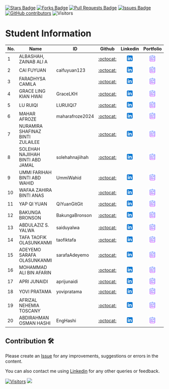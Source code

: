 <a href="https://github.com/drshahizan/research-design/stargazers"><img src="https://img.shields.io/github/stars/drshahizan/research-design" alt="Stars Badge"/></a>
<a href="https://github.com/drshahizan/research-design/network/members"><img src="https://img.shields.io/github/forks/drshahizan/research-design" alt="Forks Badge"/></a>
<a href="https://github.com/drshahizan/research-design/pulls"><img src="https://img.shields.io/github/issues-pr/drshahizan/research-design" alt="Pull Requests Badge"/></a>
<a href="https://github.com/drshahizan/research-design"><img src="https://img.shields.io/github/issues/drshahizan/research-design" alt="Issues Badge"/></a>
<a href="https://github.com/drshahizan/research-design/graphs/contributors"><img alt="GitHub contributors" src="https://img.shields.io/github/contributors/drshahizan/research-design?color=2b9348"></a>
![Visitors](https://api.visitorbadge.io/api/visitors?path=https%3A%2F%2Fgithub.com%2Fdrshahizan%2MCSD1043&labelColor=%23d9e3f0&countColor=%23697689&style=flat)


# Student Information

| No. | Name                              | ID             | Github                                  | Linkedin                                                         | Portfolio |
|-----|-----------------------------------|----------------|:---------------------------------------:|:----------------------------------------------------------------:|:-------------:|
| 1   | ALBASHAH, ZAINAB ALI A            |                | [:octocat:](https://github.com/drshahizan)       | <a href="https://www.linkedin.com/in/"><img src="../images/linkedin.png" width="24px" height="24px"></a>  | <a href="your_github_id"><img src="../images/portfolio.png" width="24px" height="24px"></a> |
| 2   | CAI FUYUAN                        |  caifuyuan123  | [:octocat:](https://github.com/caifuyuan123)     | <a href="https://www.linkedin.com/in/fuyuan-cai-29382b302/"><img src="../images/linkedin.png" width="24px" height="24px"></a>  | <a href="caifuyuan123"><img src="../images/portfolio.png" width="24px" height="24px"></a> |
| 3   | FARADHYSA CAMILA                  |                | [:octocat:](https://github.com/drshahizan)       | <a href="https://www.linkedin.com/in/"><img src="../images/linkedin.png" width="24px" height="24px"></a>  | <a href="your_github_id"><img src="../images/portfolio.png" width="24px" height="24px"></a> |
| 4   | GRACE LING KIAN HWAI              |  GraceLKH      | [:octocat:](https://github.com/GraceLKH)         | <a href="https://www.linkedin.com/in/"><img src="../images/linkedin.png" width="24px" height="24px"></a>  | <a href="GraceLKH"><img src="../images/portfolio.png" width="24px" height="24px"></a> |
| 5   | LU RUIQI                          |  LURUIQI7      | [:octocat:](https://github.com/drshahizan)       | <a href="https://www.linkedin.com/in/"><img src="../images/linkedin.png" width="24px" height="24px"></a>  | <a href="LURUIQI7"><img src="../images/portfolio.png" width="24px" height="24px"></a> |
| 6   | MAHAR AFROZE                      | maharafroze2024| [:octocat:](https://github.com/maharafroze2024)       | <a href="https://www.linkedin.com/in/"><img src="../images/linkedin.png" width="24px" height="24px"></a>  | <a href="maharafroze2024"><img src="../images/portfolio.png" width="24px" height="24px"></a> |
| 7   | NURAMIRA SHAFINAZ BINTI ZULAILEE  |                | [:octocat:](https://github.com/drshahizan)       | <a href="https://www.linkedin.com/in/"><img src="../images/linkedin.png" width="24px" height="24px"></a>  | <a href="your_github_id"><img src="../images/portfolio.png" width="24px" height="24px"></a> |
| 8   | SOLEHAH NAJIIHAH BINTI ABD JAMAL  | solehahnajiihah| [:octocat:](https://github.com/solehahnajiihah)       | <a href="https://www.linkedin.com/in/"><img src="../images/linkedin.png" width="24px" height="24px"></a>  | <a href="solehahnajiihah"><img src="../images/portfolio.png" width="24px" height="24px"></a> |
| 9  | UMMI FARIHAH BINTI ABD WAHID      | UmmiWahid     | [:octocat:](https://github.com/UmmiWahid)       | <a href="https://www.linkedin.com/in/"><img src="../images/linkedin.png" width="24px" height="24px"></a>  | <a href="UmmiWahid"><img src="../images/portfolio.png" width="24px" height="24px"></a> |
| 10  | WAFAA ZAHIRA BINTI ANAS           |                | [:octocat:](https://github.com/drshahizan)       | <a href="https://www.linkedin.com/in/"><img src="../images/linkedin.png" width="24px" height="24px"></a>  | <a href="your_github_id"><img src="../images/portfolio.png" width="24px" height="24px"></a> |
| 11  | YAP QI YUAN                       | QiYuanGitGit   | [:octocat:](https://github.com/QiYuanGitGit)     | <a href="https://www.linkedin.com/in/yap-qi-yuan-35a7351a3/"><img src="../images/linkedin.png" width="24px" height="24px"></a>  | <a href="QiYuanGitGit"><img src="../images/portfolio.png" width="24px" height="24px"></a> |
| 12  | BAKUNGA BRONSON                   | BakungaBronson | [:octocat:](https://github.com/BakungaBronson)       | <a href="https://www.linkedin.com/in/bronson-bakunga-682a581ba"><img src="../images/linkedin.png" width="24px" height="24px"></a> | <a href="BakungaBronson"><img src="../images/portfolio.png" width="24px" height="24px"></a> |
| 13  | ABDULAZIZ S. YALWA |     saiduyalwa          | [:octocat:](https://github.com/saiduyalwa)       | <a href="https://www.linkedin.com/in/"><img src="../images/linkedin.png" width="24px" height="24px"></a>  | <a href="saiduyalwa"><img src="../images/portfolio.png" width="24px" height="24px"></a> |
| 14  | TAFA TAOFIK OLASUNKANMI |   taofiktafa     | [:octocat:](https://github.com/taofiktafa)       | <a href="https://www.linkedin.com/in/"><img src="../images/linkedin.png" width="24px" height="24px"></a>  | <a href="taofiktafa"><img src="../images/portfolio.png" width="24px" height="24px"></a> |
| 15  | ADEYEMO SARAFA OLASUNKANMI |   sarafaAdeyemo             | [:octocat:](https://github.com/sarafaAdeyemo)       | <a href="https://www.linkedin.com/in/"><img src="../images/linkedin.png" width="24px" height="24px"></a>  | <a href="sarafaAdeyemo"><img src="../images/portfolio.png" width="24px" height="24px"></a> |
| 16  | MOHAMMAD ALI BIN AFARIN |                | [:octocat:](https://github.com/drshahizan)       | <a href="https://www.linkedin.com/in/"><img src="../images/linkedin.png" width="24px" height="24px"></a>  | <a href="your_github_id"><img src="../images/portfolio.png" width="24px" height="24px"></a> |
| 17  | APRI JUNAIDI |   aprijunaidi             | [:octocat:](https://github.com/aprijunaidi)       | <a href="https://www.linkedin.com/in/"><img src="../images/linkedin.png" width="24px" height="24px"></a>  | <a href="aprijunaidi"><img src="../images/portfolio.png" width="24px" height="24px"></a> |
| 18  | YOVI PRATAMA           |         yovipratama       | [:octocat:](https://github.com/yovipratama)       | <a href="https://www.linkedin.com/in/yovipratama"><img src="../images/linkedin.png" width="24px" height="24px"></a>  | <a href="yovipratama"><img src="../images/portfolio.png" width="24px" height="24px"></a> |
| 19  | AFRIZAL NEHEMIA TOSCANY |                | [:octocat:](https://github.com/drshahizan)       | <a href="https://www.linkedin.com/in/"><img src="../images/linkedin.png" width="24px" height="24px"></a>  | <a href="your_github_id"><img src="../images/portfolio.png" width="24px" height="24px"></a> |
| 20  | ABDIRAHMAN OSMAN HASHI |    EngHashi       | [:octocat:](https://github.com/EngHashi)       | <a href="https://www.linkedin.com/in/"><img src="../images/linkedin.png" width="24px" height="24px"></a>  | <a href="EngHashi"><img src="../images/portfolio.png" width="24px" height="24px"></a> |

## Contribution 🛠️
Please create an [Issue](https://github.com/drshahizan/BDM/issues) for any improvements, suggestions or errors in the content.

You can also contact me using [Linkedin](https://www.linkedin.com/in/drshahizan/) for any other queries or feedback.

[![Visitors](https://api.visitorbadge.io/api/visitors?path=https%3A%2F%2Fgithub.com%2Fdrshahizan&labelColor=%23697689&countColor=%23555555&style=plastic)](https://visitorbadge.io/status?path=https%3A%2F%2Fgithub.com%2Fdrshahizan)
![](https://hit.yhype.me/github/profile?user_id=81284918)
